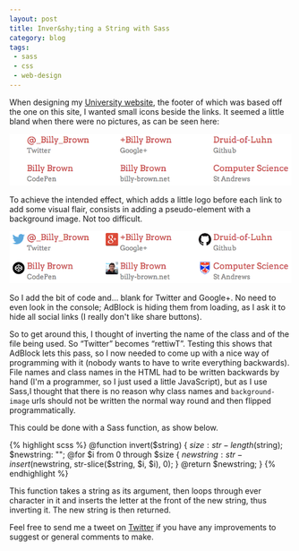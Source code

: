 ```yaml
---
layout: post
title: Inver&shy;ting a String with Sass
category: blog
tags:
 - sass
 - css
 - web-design
---
```

When designing my [University website](https://wb33.host.cs.st-andrews.ac.uk), the footer of which was based off the one on this site, I wanted small icons beside the links. It seemed a little bland when there were no pictures, as can be seen here:

![Website links in a grid with no logos.](/img/links-no-logo.png "Links without logos.")

To achieve the intended effect, which adds a little logo before each link to add some visual flair, consists in adding a pseudo-element with a background image. Not too difficult.

![Website links in a grid with logos.](/img/links-logo.png "Links with logos.")

So I add the bit of code and… blank for Twitter and Google+. No need to even look in the console; AdBlock is hiding them from loading, as I ask it to hide all social links (I really don't like share buttons).

So to get around this, I thought of inverting the name of the class and of the file being used. So “Twitter” becomes “rettiwT”. Testing this shows that AdBlock lets this pass, so I now needed to come up with a nice way of programming with it (nobody wants to have to write everything backwards). File names and class names in the HTML had to be written backwards by hand (I'm a programmer, so I just used a little JavaScript), but as I use Sass,I thought that there is no reason why class names and `background-image` urls should not be written the normal way round and then flipped programmatically.

This could be done with a Sass function, as show below.

{% highlight scss %}
@function invert($string) {
    $size: str-length($string);
    $newstring: "";
    @for $i from 0 through $size {
        $newstring: str-insert($newstring, str-slice($string, $i, $i), 0);
    }
    @return $newstring;
}
{% endhighlight %}

This function takes a string as its argument, then loops through ever character in it and inserts the letter at the front of the new string, thus inverting it. The new string is then returned.

Feel free to send me a tweet on [Twitter](https://twitter.com/_Billy_Brown) if you have any improvements to suggest or general comments to make.
